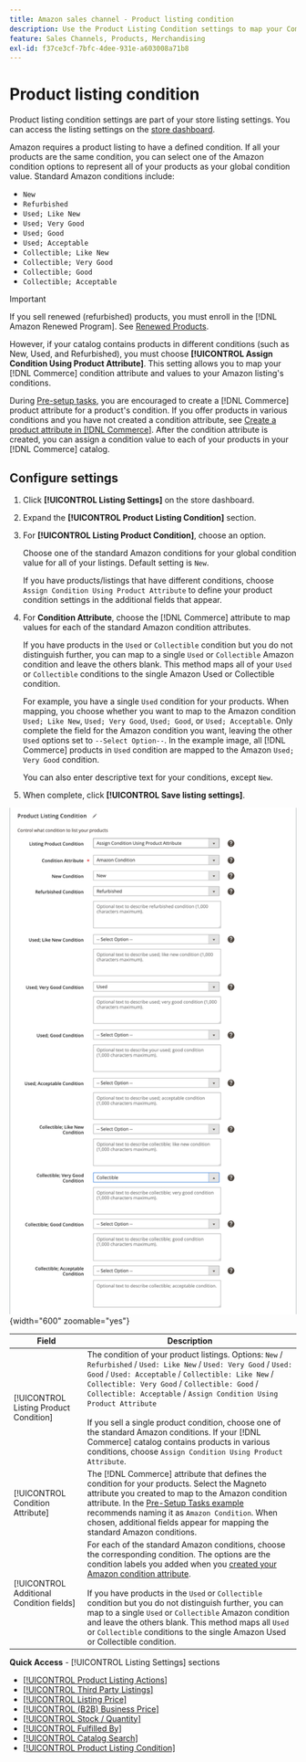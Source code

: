 ```yaml
---
title: Amazon sales channel - Product listing condition
description: Use the Product Listing Condition settings to map your Commerce products to an Amazon product condition, such as "New" or "Refurbished".
feature: Sales Channels, Products, Merchandising
exl-id: f37ce3cf-7bfc-4dee-931e-a603008a71b8
---
```

# Product listing condition

Product listing condition settings are part of your store listing settings. You can access the listing settings on the [store dashboard](./amazon-store-dashboard.md).

Amazon requires a product listing to have a defined condition. If all your products are the same condition, you can select one of the Amazon condition options to represent all of your products as your global condition value. Standard Amazon conditions include:

- `New`
- `Refurbished`
- `Used; Like New`
- `Used; Very Good`
- `Used; Good`
- `Used; Acceptable`
- `Collectible; Like New`
- `Collectible; Very Good`
- `Collectible; Good`
- `Collectible; Acceptable`

>[!IMPORTANT]
>
>If you sell renewed (refurbished) products, you must enroll in the [!DNL Amazon Renewed Program]. See [Renewed Products](./renewed-products.md).

However, if your catalog contains products in different conditions (such as New, Used, and Refurbished), you must choose **[!UICONTROL Assign Condition Using Product Attribute]**. This setting allows you to map your [!DNL Commerce] condition attribute and values to your Amazon listing's conditions.

During [Pre-setup tasks](./amazon-pre-setup-tasks.md), you are encouraged to create a [!DNL Commerce] product attribute for a product's condition. If you offer products in various conditions and you have not created a condition attribute, see [Create a product attribute in [!DNL Commerce]](./ob-creating-magento-attributes.md). After the condition attribute is created, you can assign a condition value to each of your products in your [!DNL Commerce] catalog.

## Configure settings

1. Click **[!UICONTROL Listing Settings]** on the store dashboard.

1. Expand the **[!UICONTROL Product Listing Condition]** section.

1. For **[!UICONTROL Listing Product Condition]**, choose an option.

    Choose one of the standard Amazon conditions for your global condition value for all of your listings. Default setting is `New`.

    If you have products/listings that have different conditions, choose `Assign Condition Using Product Attribute` to define your product condition settings in the additional fields that appear.

1. For **Condition Attribute**, choose the [!DNL Commerce] attribute to map values for each of the standard Amazon condition attributes.

   If you have products in the `Used` or `Collectible` condition but you do not distinguish further, you can map to a single `Used` or `Collectible` Amazon condition and leave the others blank. This method maps all of your `Used` or `Collectible` conditions to the single Amazon Used or Collectible condition.

   For example, you have a single `Used` condition for your products. When mapping, you choose whether you want to map to the Amazon condition `Used; Like New`, `Used; Very Good`, `Used; Good`, or `Used; Acceptable`. Only complete the field for the Amazon condition you want, leaving the other `Used` options set to `--Select Option--`. In the example image, all [!DNL Commerce] products in `Used` condition are mapped to the Amazon `Used; Very Good` condition.

   You can also enter descriptive text for your conditions, except `New`.

1. When complete, click **[!UICONTROL Save listing settings]**.

![Product listing condition](assets/amazon-product-listing-condition.png){width="600" zoomable="yes"}

| Field                                    | Description                                                                                                                                                                                                                                                                                                                                                                                                                                                                                                                               |
|------------------------------------------|-------------------------------------------------------------------------------------------------------------------------------------------------------------------------------------------------------------------------------------------------------------------------------------------------------------------------------------------------------------------------------------------------------------------------------------------------------------------------------------------------------------------------------------------|
| [!UICONTROL Listing Product Condition]   | The condition of your product listings. Options: `New` / `Refurbished` / `Used: Like New` / `Used: Very Good` / `Used: Good` / `Used: Acceptable` / `Collectible: Like New` / `Collectible: Very Good` / `Collectible: Good` / `Collectible: Acceptable` / `Assign Condition Using Product Attribute`<br><br>If you sell a single product condition, choose one of the standard Amazon conditions. If your [!DNL Commerce] catalog contains products in various conditions, choose `Assign Condition Using Product Attribute`.            |
| [!UICONTROL Condition Attribute]         | The [!DNL Commerce] attribute that defines the condition for your products. Select the Magneto attribute you created to map to the Amazon condition attribute. In the [Pre-Setup Tasks example](./ob-creating-magento-attributes.md) recommends naming it as `Amazon Condition`. When chosen, additional fields appear for mapping the standard Amazon conditions.                                                                                                                                                                        |
| [!UICONTROL Additional Condition fields] | For each of the standard Amazon conditions, choose the corresponding condition. The options are the condition labels you added when you [created your Amazon condition attribute](./ob-creating-magento-attributes.md).<br><br>If you have products in the `Used` or `Collectible` condition but you do not distinguish further, you can map to a single `Used` or `Collectible` Amazon condition and leave the others blank. This method maps all `Used` or `Collectible` conditions to the single Amazon Used or Collectible condition. |

**Quick Access** - [!UICONTROL Listing Settings] sections

- [[!UICONTROL Product Listing Actions]](./product-listing-actions.md)
- [[!UICONTROL Third Party Listings]](./third-party-listing-settings.md)
- [[!UICONTROL Listing Price]](./listing-price.md)
- [[!UICONTROL (B2B) Business Price]](./business-pricing.md)
- [[!UICONTROL Stock / Quantity]](./stock-quantity.md)
- [[!UICONTROL Fulfilled By]](./fulfilled-by.md)
- [[!UICONTROL Catalog Search]](./catalog-search.md)
- [[!UICONTROL Product Listing Condition]](./product-listing-condition.md)
